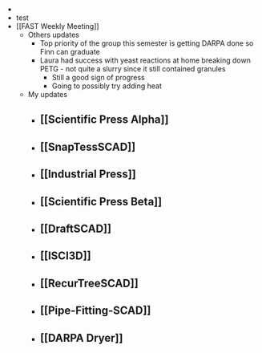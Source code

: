 -
- test
- [[FAST Weekly Meeting]]
	- Others updates
		- Top priority of the group this semester is getting DARPA done so Finn can graduate
		- Laura had success with yeast reactions at home breaking down PETG - not quite a slurry since it still contained granules
			- Still a good sign of progress
			- Going to possibly try adding heat
	- My updates
		- [[Scientific Press Alpha]]
			-
		- [[SnapTessSCAD]]
			-
		- [[Industrial Press]]
			-
		- [[Scientific Press Beta]]
			-
		- [[DraftSCAD]]
			-
		- [[ISCI3D]]
			-
		- [[RecurTreeSCAD]]
			-
		- [[Pipe-Fitting-SCAD]]
			-
		- [[DARPA Dryer]]
			-